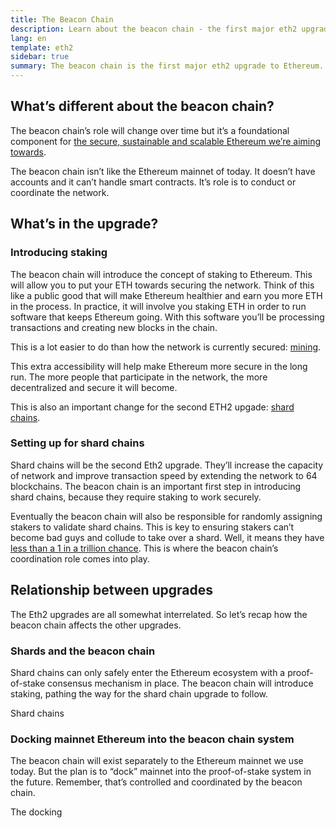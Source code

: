 ```yaml
---
title: The Beacon Chain
description: Learn about the beacon chain - the first major eth2 upgrade to Ethereum.
lang: en
template: eth2
sidebar: true
summary: The beacon chain is the first major eth2 upgrade to Ethereum. But it doesn’t change anything about the Ethereum we use today. Instead it introduces a second chain to the ecosystem. A chain with a different role that brings in some exciting new opportunities to ETH holders everywhere.
---
```


## What’s different about the beacon chain?

The beacon chain’s role will change over time but it’s a foundational component for [the secure, sustainable and scalable Ethereum we’re aiming towards](/en/eth2/vision/).

The beacon chain isn’t like the Ethereum mainnet of today. It doesn’t have accounts and it can’t handle smart contracts. It’s role is to conduct or coordinate the network.

## What’s in the upgrade?

### Introducing staking

The beacon chain will introduce the concept of staking to Ethereum. This will allow you to put your ETH towards securing the network. Think of this like a public good that will make Ethereum healthier and earn you more ETH in the process. In practice, it will involve you staking ETH in order to run software that keeps Ethereum going. With this software you’ll be processing transactions and creating new blocks in the chain.

This is a lot easier to do than how the network is currently secured: [mining](/en/developers/docs/mining/).

This extra accessibility will help make Ethereum more secure in the long run. The more people that participate in the network, the more decentralized and secure it will become.

This is also an important change for the second ETH2 upgade: [shard chains](/en/eth2/shard-chains/).

### Setting up for shard chains

Shard chains will be the second Eth2 upgrade. They’ll increase the capacity of network and improve transaction speed by extending the network to 64 blockchains. The beacon chain is an important first step in introducing shard chains, because they require staking to work securely.

Eventually the beacon chain will also be responsible for randomly assigning stakers to validate shard chains. This is key to ensuring stakers can’t become bad guys and collude to take over a shard. Well, it means they have [less than a 1 in a trillion chance](https://medium.com/@chihchengliang/minimum-committee-size-explained-67047111fa20). This is where the beacon chain’s coordination role comes into play.

## Relationship between upgrades

The Eth2 upgrades are all somewhat interrelated. So let’s recap how the beacon chain affects the other upgrades.

### Shards and the beacon chain

Shard chains can only safely enter the Ethereum ecosystem with a proof-of-stake consensus mechanism in place. The beacon chain will introduce staking, pathing the way for the shard chain upgrade to follow.

<ButtonLink to="/en/eth2/shard-chains/">Shard chains</Button>

### Docking mainnet Ethereum into the beacon chain system

The beacon chain will exist separately to the Ethereum mainnet we use today. But the plan is to “dock” mainnet into the proof-of-stake system in the future. Remember, that’s controlled and coordinated by the beacon chain.

<ButtonLink to="/en/eth2/docking/">The docking</Button>

